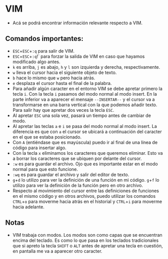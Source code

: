 # VIM

- Acá se podrá encontrar información relevante respecto a VIM.

## Comandos importantes:

- `ESC`+`ESC`+`:q` para salir de VIM.
- `ESC`+`ESC`+`:q`!` para forzar la salida de VIM en caso que hayamos modificado algo antes.
- `k` es arriba, `j` es abajo, `h` y `l` son izquierda y derecha, respectivamente.
- `w` lleva el cursor hacia el siguiente objeto de texto.
- `b` hace lo mismo que `w` pero hacia atrás.
- `e` desplaza el cursor hasta el final de la palabra.
- Para añadir algún caracter en el entorno VIM se debe apretar primero la tecla `i`. Con la tecla `i` pasamos del modo normal al modo insert. En la parte inferior va a aparecer el mensaje `--INSERTAR--` y el cursor va a transformarse en una barra vertical con la que podemos añadir texto. Para salir hay que apretar dos veces la tecla `ESC`.
- Al apretar `ESC` una sola vez, pasará un tiempo antes de cambiar de modo.
- Al apretar las teclas `a` e `i` se pasa del modo normal al modo insert. La diferencia es que con `a` el cursor se ubicará a continuación del caracter en el que se estaba posicionado.
- Con `A` (entiéndase que es mayúscula) puedo ir al final de una línea de código para insertar algo.
- Con la tecla `x` eliminamos los caracteres que queremos eliminar. Esto va a borrar los caracteres que se ubiquen por delante del cursor.
- `:w` es para guardar el archivo. Ojo que es importante estar en el modo normal para que esto funcione.
- `:wq` es para guardar el archivo y salir del editor de texto.
- `g`+`d` lo utilizo para ver la definición de una función en mi código. `g`+`f` lo utilizo para ver la definición de la función pero en otro archivo.
- Respecto al movimiento del cursor entre las definiciones de funciones en el mismo código y en otros archivos, puedo utilizar los comandos `CTRL`+`o` para moverme hacia atrás en el historial y `CTRL`+`i` para moverme hacia adelante.

## Notas

- VIM trabaja con modos. Los modos son como capas que se encuentran encima del teclado. Es como lo que pasa en los teclados tradicionales que si apreto la tecla `SHIFT` o `ALT` antes de apretar una tecla en cuestión, en pantalla me va a aparecer otro caracter.

